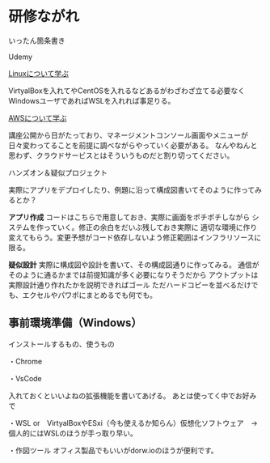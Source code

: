 # 研修ながれ

いったん箇条書き

Udemy

[Linuxについて学ぶ](https://www.udemy.com/course/unscared_linux/?couponCode=PLOYALTY0923)

VirtyalBoxを入れてやCentOSを入れるなどあるがわざわざ立てる必要なく
WindowsユーザであればWSLを入れれば事足りる。

[AWSについて学ぶ](https://www.udemy.com/course/aws-and-infra/?couponCode=PLOYALTY0923)

講座公開から日がたっており、マネージメントコンソール画面やメニューが
日々変わってることを前提に調べながらやっていく必要がある。
なんやねんと思わず、クラウドサービスとはそういうものだと割り切ってください。

ハンズオン＆疑似プロジェクト

実際にアプリをデプロイしたり、例題に沿って構成図書いてそのように作ってみるとか？

**アプリ作成**
コードはこちらで用意しておき、実際に画面をポチポチしながら
システムを作っていく。修正の余白をだいぶ残しておき実際に
適切な環境に作り変えてもらう。変更予想がコード依存しないよう修正範囲はインフラリソースに限る。

**疑似設計**
実際に構成図や設計を書いて、その構成図通りに作ってみる。
通信がそのように通るかまでは前提知識が多く必要になりそうだから
アウトプットは実際設計通り作れたかを説明できればゴール
ただハードコピーを並べるだけでも、エクセルやパワポにまとめるでも何でも。

## 事前環境準備（Windows）

インストールするもの、使うもの

・Chrome

・VsCode

入れておくといいよねの拡張機能を書いてあげる。
あとは使ってく中でお好みで

・WSL or　VirtyalBoxやESxi（今も使えるか知らん）仮想化ソフトウェア　→個人的にはWSLのほうが手っ取り早い。

・作図ツール
オフィス製品でもいいがdorw.ioのほうが便利です。
